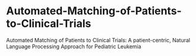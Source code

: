 # Automated-Matching-of-Patients-to-Clinical-Trials
Automated Matching of Patients to Clinical Trials: A patient-centric, Natural Language Processing Approach for Pediatric Leukemia
